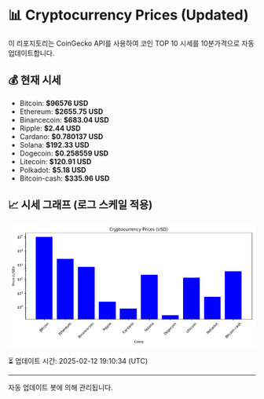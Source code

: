 
# 📊 Cryptocurrency Prices (Updated)

이 리포지토리는 CoinGecko API를 사용하여 코인 TOP 10 시세를 10분가격으로 자동 업데이트합니다.

## 💰 현재 시세
- Bitcoin: **$96576 USD**
- Ethereum: **$2655.75 USD**
- Binancecoin: **$683.04 USD**
- Ripple: **$2.44 USD**
- Cardano: **$0.780137 USD**
- Solana: **$192.33 USD**
- Dogecoin: **$0.258559 USD**
- Litecoin: **$120.91 USD**
- Polkadot: **$5.18 USD**
- Bitcoin-cash: **$335.96 USD**

## 📈 시세 그래프 (로그 스케일 적용)
![Crypto Prices](crypto_prices.png)

⏳ 업데이트 시간: 2025-02-12 19:10:34 (UTC)

---
자동 업데이트 봇에 의해 관리됩니다.
